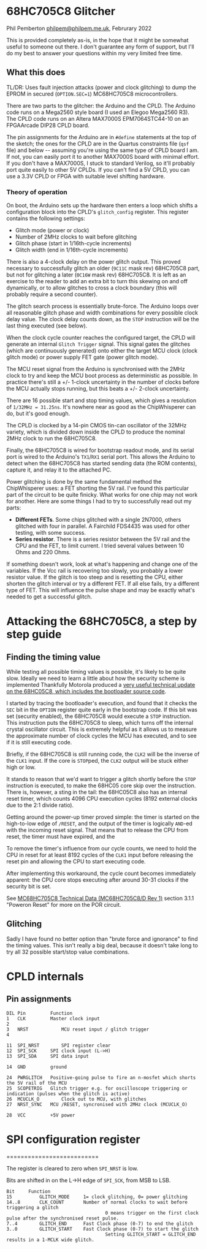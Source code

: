 # 68HC705C8 Glitcher

Phil Pemberton <philpem@philpem.me.uk>, Februrary 2022

This is provided completely as-is, in the hope that it might be somewhat useful to someone out there.
I don't guarantee any form of support, but I'll do my best to answer your questions within my very
limited free time.


## What this does

TL/DR: Uses fault injection attacks (power and clock glitching) to dump the EPROM in secured (`OPTION.SEC=1`) MC68HC705C8 microcontrollers.

There are two parts to the glitcher: the Arduino and the CPLD. The Arduino code runs on a Mega2560 style board (I used an Elegoo Mega2560 R3).
The CPLD code runs on an Altera MAX7000S EPM7064STC44-10 on an FPGAArcade DIP28 CPLD board.

The pin assignments for the Arduino are in `#define` statements at the top of the sketch; the ones for the CPLD are in the Quartus constraints
file (`qsf` file) and below -- assuming you're using the same type of CPLD board I am. If not, you can easily port it to another MAX7000S board
with minimal effort. If you don't have a MAX7000S, I stuck to standard Verilog, so it'll probably port quite easily to other 5V CPLDs.
If you can't find a 5V CPLD, you can use a 3.3V CPLD or FPGA with suitable level shifting hardware.


### Theory of operation

On boot, the Arduino sets up the hardware then enters a loop which shifts a configuration block into the CPLD's `glitch_config` register. This
register contains the following settings:

  * Glitch mode (power or clock)
  * Number of 2MHz clocks to wait before glitching
  * Glitch phase (start in 1/16th-cycle increments)
  * Glitch width (end in 1/16th-cycle increments)

There is also a 4-clock delay on the power glitch output. This proved necessary to successfully glitch an older (`9C11C` mask rev) 68HC705C8 part,
but not for glitching a later (`0C16W` mask rev) 68HC705C8. It is left as an exercise to the reader to add an extra bit to turn this skewing on
and off dynamically, or to allow glitches to cross a clock boundary (this will probably require a second counter).

The glitch search process is essentially brute-force. The Arduino loops over all reasonable glitch phase and width combinations for every possible
clock delay value. The clock delay counts down, as the `STOP` instruction will be the last thing executed (see below).

When the clock cycle counter reaches the configured target, the CPLD will generate an internal `Glitch Trigger` signal. This signal gates the glitches
(which are continuously generated) onto either the target MCU clock (clock glitch mode) or power supply FET gate (power glitch mode).

The MCU reset signal from the Arduino is synchronised with the 2MHz clock to try and keep the MCU boot process as deterministic as possible. In practice
there's still a +/- 1-clock uncertainty in the number of clocks before the MCU actually stops running, but this beats a +/- 2-clock uncertainty.

There are 16 possible start and stop timing values, which gives a resolution of `1/32MHz = 31.25ns`. It's nowhere near as good as the ChipWhisperer can do,
but it's good enough.

The CPLD is clocked by a 14-pin CMOS tin-can oscillator of the 32MHz variety, which is divided down inside the CPLD to produce the nominal 2MHz clock to
run the 68HC705C8. 

Finally, the 68HC705C8 is wired for bootstrap readout mode, and its serial port is wired to the Arduino's `TX1`/`RX1` serial port. This allows the Arduino to
detect when the 68HC705C8 has started sending data (the ROM contents), capture it, and relay it to the attached PC.

Power glitching is done by the same fundamental method the ChipWhisperer uses: a FET shorting the 5V rail. I've found this particular part of the circuit to
be quite finicky. What works for one chip may not work for another. Here are some things I had to try to successfully read out my parts:

  * **Different FETs**. Some chips glitched with a single 2N7000, others glitched with four in parallel. A Fairchild FDS4435 was used for other testing, with some success.
  * **Series resistor**. There is a series resistor between the 5V rail and the CPU and the FET, to limit current. I tried several values between 10 Ohms and 220 Ohms.

If something doesn't work, look at what's happening and change one of the variables. If the Vcc rail is recovering too slowly, you probably a lower resistor value.
If the glitch is too steep and is resetting the CPU, either shorten the glitch interval or try a different FET.
If all else fails, try a different type of FET. This will influence the pulse shape and may be exactly what's needed to get a successful glitch.


# Attacking the 68HC705C8, a step by step guide

## Finding the timing value

While testing all possible timing values is possible, it's likely to be quite slow. Ideally we need to learn a little about how the security scheme is implemented
Thankfully Motorola produced a [very useful technical update on the 68HC05C8, which includes the bootloader source code](http://bitsavers.org/components/motorola/6805/_technical_update/Motorola_Technical_Update_MC68HC705C.pdf).

I started by tracing the bootloader's execution, and found that it checks the `SEC` bit in the `OPTION` register quite early in the bootstrap code.
If this bit was set (security enabled), the 68HC705C8 would execute a `STOP` instruction. This instruction puts the 68HC705C8 to sleep, which turns off the
internal crystal oscillator circuit. This is extremely helpful as it allows us to measure the approximate number of clock cycles the MCU has executed, and
to see if it is still executing code.

Briefly, if the 68HC705C8 is still running code, the `CLK2` will be the inverse of the `CLK1` input. If the core is `STOP`ped, the `CLK2` output will be stuck
either high or low.

It stands to reason that we'd want to trigger a glitch shortly before the `STOP` instruction is executed, to make the 68HC05 core skip over the instruction.
There is, however, a sting in the tail: the 68HC05C8 also has an internal reset timer, which counts 4096 CPU execution cycles (8192 external clocks due to the
2:1 divide ratio).

Getting around the power-up timer proved simple: the timer is started on the high-to-low edge of `/RESET`, and the output of the timer is logically `AND`-ed with
the incoming reset signal. That means that to release the CPU from reset, the timer must have expired, and the 

To remove the timer's influence from our cycle counts, we need to hold the CPU in reset for at least 8192 cycles of the `CLK1` input before releasing the reset pin
and allowing the CPU to start executing code.

After implementing this workaround, the cycle count becomes immediately apparent: the CPU core stops executing after around 30-31 clocks if the security bit is set.

See [MC68HC705C8 Technical Data (MC68HC705C8/D Rev 1)](http://bitsavers.org/components/motorola/6805/_dataSheets/MC68HC705C8_Technical_Data_1990.pdf) section 3.1.1
"Poweron Reset" for more on the POR circuit.


## Glitching

Sadly I have found no better option than "brute force and ignorance" to find the timing values. This isn't really a big deal, because it doesn't take long to try
all 32 possible start/stop value combinations.





# CPLD internals

## Pin assignments

```
DIL Pin			Function
1	CLK			Master clock input
2
3	NRST			MCU reset input / glitch trigger
4	

11	SPI_NRST		SPI register clear
12	SPI_SCK		SPI clock input (L->H)
13	SPI_SDA		SPI data input

14	GND			ground

24	PWRGLITCH	Positive-going pulse to fire an n-mosfet which shorts the 5V rail of the MCU
25	SCOPETRIG	Glitch trigger e.g. for oscilloscope triggering or indication (pulses when the glitch is active)
26	MCUCLK_O		Clock out to MCU, with glitches
27	NRST_SYNC	MCU /RESET, syncronised with 2MHz clock (MCUCLK_O)

28	VCC			+5V power
```


# SPI configuration register
==========================

The register is cleared to zero when `SPI_NRST` is low.

Bits are shifted in on the L->H edge of `SPI_SCK`, from MSB to LSB.

```
Bit		Function
15			GLITCH_MODE		1= clock glitching, 0= power glitching
14..8		CLK_COUNT		Number of normal clocks to wait before triggering a glitch
									0 means trigger on the first clock pulse after the synchronised reset pulse.
7..4		GLITCH_END		Fast Clock phase (0-7) to end the glitch
3..0		GLITCH_START	Fast Clock phase (0-7) to start the glitch
									Setting GLITCH_START = GLITCH_END results in a 1-MCLK wide glitch.
```